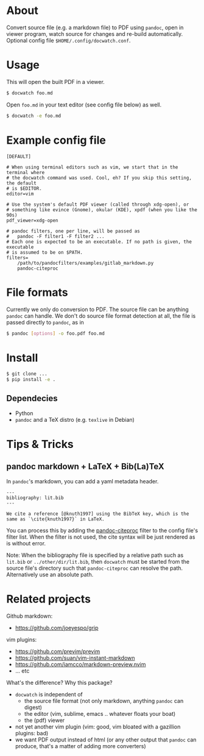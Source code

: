 # About

Convert source file (e.g. a markdown file) to PDF using `pandoc`, open in viewer
program, watch source for changes and re-build automatically. Optional config
file `$HOME/.config/docwatch.conf`.

# Usage

This will open the built PDF in a viewer.

```sh
$ docwatch foo.md
```

Open `foo.md` in your text editor (see config file below) as well.

```sh
$ docwatch -e foo.md
```

# Example config file

```
[DEFAULT]

# When using terminal editors such as vim, we start that in the terminal where
# the docwatch command was used. Cool, eh? If you skip this setting, the default
# is $EDITOR.
editor=vim

# Use the system's default PDF viewer (called through xdg-open), or
# something like evince (Gnome), okular (KDE), xpdf (when you like the 90s)
pdf_viewer=xdg-open

# pandoc filters, one per line, will be passed as
#   pandoc -F filter1 -F filter2 ...
# Each one is expected to be an executable. If no path is given, the executable
# is assumed to be on $PATH.
filters=
    /path/to/pandocfilters/examples/gitlab_markdown.py
    pandoc-citeproc
```

# File formats

Currently we only do conversion to PDF. The source file can be anything `pandoc`
can handle. We don't do source file format detection at all, the file is passed
directly to `pandoc`, as in

```sh
$ pandoc [options] -o foo.pdf foo.md
```

# Install

```sh
$ git clone ...
$ pip install -e .
```

## Dependecies

* Python
* `pandoc` and a TeX distro (e.g. `texlive` in Debian)

# Tips & Tricks

## pandoc markdown + LaTeX + Bib(La)TeX

In `pandoc`'s markdown, you can add a yaml metadata header.

```
---
bibliography: lit.bib
---

We cite a reference [@knuth1997] using the BibTeX key, which is the
same as `\cite{knuth1997}` in LaTeX.
```

You can process this by adding the
[pandoc-citeproc](https://github.com/jgm/pandoc-citeproc) filter to the config
file's filter list. When the filter is not used, the cite syntax will be just
rendered as is without error.

Note: When the bibliography file is specified by a relative path such as
`lit.bib` or `../other/dir/lit.bib`, then `docwatch` must be started from the
source file's directory such that `pandoc-citeproc` can resolve the path.
Alternatively use an absolute path.

# Related projects

Github markdown:

* https://github.com/joeyespo/grip

vim plugins:

* https://github.com/previm/previm
* https://github.com/suan/vim-instant-markdown
* https://github.com/iamcco/markdown-preview.nvim
* ... etc

What's the difference? Why this package?

* `docwatch` is independent of
    * the source file format (not only markdown, anything `pandoc` can digest)
    * the editor (vim, sublime, emacs .. whatever floats your boat)
    * the (pdf) viewer
* not yet another vim plugin (vim: good, vim bloated with a gazillion plugins: bad)
* we want PDF output instead of html (or any other output that `pandoc` can
  produce, that's a matter of adding more converters)
